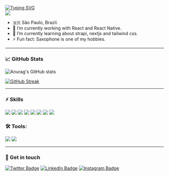 [![Typing SVG](https://readme-typing-svg.herokuapp.com?color=000000&lines=welcome+to+my+github)](https://git.io/typing-svg)
<br>
![](https://camo.githubusercontent.com/34fa79a9cf1bbe4fa6e23c55b201047706574eeb222c360d9638f34788a130e7/68747470733a2f2f6d656469612e67697068792e636f6d2f6d656469612f78543949674735304662374d6930707242432f67697068792e676966)

- 🇧🇷 São Paulo, Brazil.
- 🔭 I’m currently working with React and React Native.
- 🌱 I’m currently learning about strapi, nextjs and tailwind css.
- ⚡ Fun fact: Saxophone is one of my hobbies.

<hr>

### 📈 GitHub Stats

![Anurag's GitHub stats](https://github-readme-stats.vercel.app/api?username=opatricpires&hide=contribs,prs)

[![GitHub Streak](https://github-readme-streak-stats.herokuapp.com?user=opatricpires&hide_border=true&date_format=M%20j%5B%2C%20Y%5D)](https://git.io/streak-stats)

<hr>

### ⚡️ Skills

![](https://camo.githubusercontent.com/0bde0eb4fc9a76854f8c2fce5ca5924d5eceecf44ecf74f03ea45e02c4b9a598/68747470733a2f2f696d672e736869656c64732e696f2f62616467652f2d4a6176615363726970742d4643433632343f266c6f676f3d6e6f6465646f746a73266c6f676f436f6c6f723d464646464646)
![](https://camo.githubusercontent.com/22f969fbd1699e5c3c3585e0dd6c4332ffe60339c83fb8ae558022ff07f5dc59/68747470733a2f2f696d672e736869656c64732e696f2f62616467652f2d4e6f64654a532d3445414132353f266c6f676f3d6e6f6465646f746a73266c6f676f436f6c6f723d464646464646)
![](https://camo.githubusercontent.com/9d40b0c4b4247b379c23ab3a95f7f6e7093f3118dc1a0a2c7b938a1a643068be/68747470733a2f2f696d672e736869656c64732e696f2f62616467652f2d52656163742d3332364345353f266c6f676f3d7265616374266c6f676f436f6c6f723d7768697465)
![](https://camo.githubusercontent.com/bb4316665431dfa87ae853d80de1c64058f10c944d6362096e6b684af97cc273/68747470733a2f2f696d672e736869656c64732e696f2f62616467652f2d52656163744e61746976652d3345414141463f266c6f676f3d7265616374266c6f676f436f6c6f723d7768697465)
![](https://camo.githubusercontent.com/0c0684502da7ba0364cdd55d534a722ef329b00ab6a2b6b5be2b8c97d2ff6dff/68747470733a2f2f696d672e736869656c64732e696f2f62616467652f2d48544d4c352d7265643f266c6f676f3d48544d4c35266c6f676f436f6c6f723d7768697465)
![](https://camo.githubusercontent.com/7eab3301b8459bd3bd76ae385253341219080e49ee2b76e6213bfc8724549f3e/68747470733a2f2f696d672e736869656c64732e696f2f62616467652f2d435353332d3030373541383f266c6f676f3d43535333266c6f676f436f6c6f723d7768697465)
![](https://camo.githubusercontent.com/722b3eed436e9cf01107d48c5d91af4d26095f89de4252826aa3211e1d28559f/68747470733a2f2f696d672e736869656c64732e696f2f62616467652f2d4769742d4630353033323f266c6f676f3d676974266c6f676f436f6c6f723d464646464646)
![](https://camo.githubusercontent.com/59a8c5aa4b58bba625bbb5fa448866bbd9a24a0d261002db8ddc6ca9ca5a0ae2/68747470733a2f2f696d672e736869656c64732e696f2f62616467652f2d4769744875622d3138313731373f266c6f676f3d476974487562266c6f676f436f6c6f723d464646464646)

### 🛠 Tools:

![](https://camo.githubusercontent.com/601124f66c81b25a2026cf2775d0a83900ac126db52ed3efbad1b5fda48de561/68747470733a2f2f696d672e736869656c64732e696f2f62616467652f2d5374796c6564436f6d706f6e656e74732d4442373039333f266c6f676f3d7374796c65642d636f6d706f6e656e7473266c6f676f436f6c6f723d464646464646)
![](https://camo.githubusercontent.com/32b0496cd72940d6f408c529580ec4e31c895469cb3ce1b9cbf84aea5ceb7782/68747470733a2f2f696d672e736869656c64732e696f2f62616467652f2d53746f7279626f6f6b2d4646343738353f266c6f676f3d73746f7279626f6f6b266c6f676f436f6c6f723d464646464646)

<hr>

### 💬 Get in touch

[![Twitter Badge](https://img.shields.io/badge/Twitter-Profile-informational?style=flat&logo=twitter&logoColor=white&color=1CA2F1)](https://twitter.com/PiresPatric)
[![LinkedIn Badge](https://img.shields.io/badge/LinkedIn-Profile-informational?style=flat&logo=linkedin&logoColor=white&color=0D76A8)](https://www.linkedin.com/in/patricpires/)
[![Instagram Badge](https://img.shields.io/badge/Instagram-Profile-informational?style=flat&logo=instagram&logoColor=white&color=E75A53)](https://www.instagram.com/patric.pires/)

